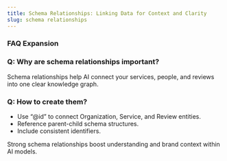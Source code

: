 ```yaml
---
title: Schema Relationships: Linking Data for Context and Clarity
slug: schema relationships
---
```


### FAQ Expansion
### Q: Why are schema relationships important?
Schema relationships help AI connect your services, people, and reviews into one clear knowledge graph.

### Q: How to create them?
- Use “@id” to connect Organization, Service, and Review entities.
- Reference parent-child schema structures.
- Include consistent identifiers.

Strong schema relationships boost understanding and brand context within AI models.